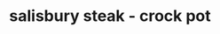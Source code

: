 ---
id: 593044f944e3ce00113dfb74
servings: 6
notes:
directions: 'place mushrooms & onions in the bottom of your slow cooker.
combine beef patty ingredients and form 6 patties.
brown over medium high heat (about 3 minutes per side).
layer beef patties over mushrooms.
combine remaining ingredients except water and cornstarch.
pour over beef and cook on low 5 hours.
once cooked; remove patties and set aside.
turn slow cooker onto high.
combine cold water and cornstarch.
stir into the broth and let cook a few minutes until thickened.
add beef back into the sauce to coat.
serve over mashed potatoes or rice.'
ingredients: '6 oz sliced mushrooms
½ onion; sliced

1½ cups beef broth (low sodium)
1oz package brown gravy mix (dry)
2 tablespoons ketchup
1 teaspoon dijon
2 tablespoons fresh parsley
2 tablespoons corn starch
4 tablespoons water

beef patties
1½ lbs lean ground beef
1 egg yolk
¼ cup minced onion
⅓ cup panko bread crumbs
3 tablespoons milk
1 clove garlic
salt & pepper to taste'
rating: 4
ease: intermediate
category: main course
href: 'https://www.spendwithpennies.com/slow-cooker-salisbury-steak/'
totalTime:
cookTime:
prepTime:
title: salisbury steak - crock pot
img:
slug: salisbury-steak-crock-pot
---